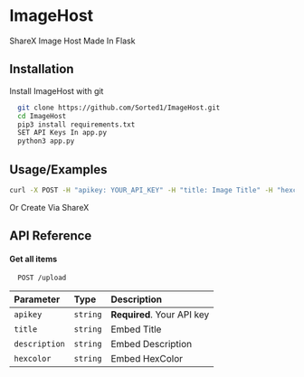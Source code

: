 # ImageHost
ShareX Image Host Made In Flask

## Installation

Install ImageHost with git

```bash
  git clone https://github.com/Sorted1/ImageHost.git
  cd ImageHost
  pip3 install requirements.txt
  SET API Keys In app.py
  python3 app.py
```


## Usage/Examples

```bash
curl -X POST -H "apikey: YOUR_API_KEY" -H "title: Image Title" -H "hexcolor: #AABBCC" -H "description: Image Description" -F "file=@/path/to/your/image.jpg" http://your-server/upload
```
Or Create Via ShareX
## API Reference

#### Get all items

```http
  POST /upload
```

| Parameter | Type     | Description                |
| :-------- | :------- | :------------------------- |
| `apikey` | `string` | **Required**. Your API key |
| `title` | `string` | Embed Title |
| `description` | `string` | Embed Description |
| `hexcolor` | `string` | Embed HexColor |
